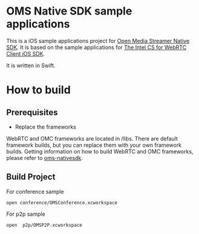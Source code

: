 # OMS Native SDK sample applications

This is a iOS sample applications project for [Open Media Streamer Native SDK](https://github.com/open-media-streamer/oms-client-native). It is based on the sample applications for [The Intel CS for WebRTC Client iOS SDK](https://software.intel.com/sites/products/documentation/webrtc/ios/index.html).

It is written in Swift.

# How to build
## Prerequisites
* Replace the frameworks

WebRTC and OMC frameworks are located in /libs. There are default framework builds, but you can replace them with your own framework builds. Getting information on how to build WebRTC and OMC frameworks, please refer to [oms-nativesdk](https://github.com/open-media-streamer/oms-client-native).

## Build Project
For conference sample
```
open conference/OMSConference.xcworkspace
```

For p2p sample
```
open  p2p/OMSP2P.xcworkspace
```
